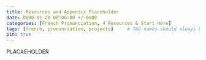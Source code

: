 ```yaml
---
title: Resources and Appendix Placeholder
date: 0000-01-28 00:00:00 +/-0800
categories: [French Pronunciation, 4 Resources & Start Here]
tags: [french, pronunciation, projects]     # TAG names should always be lowercase
pin: true
---
```


PLACAEHOLDER
